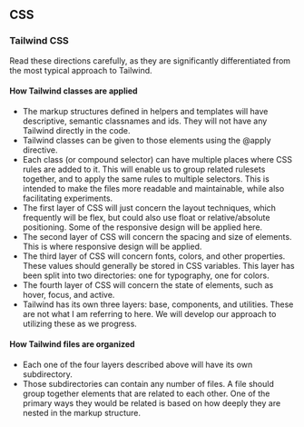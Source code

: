 ## CSS

### Tailwind CSS
Read these directions carefully, as they are significantly differentiated from the most typical approach to Tailwind.

#### How Tailwind classes are applied
- The markup structures defined in helpers and templates will have descriptive, semantic classnames and ids.  They will not have any Tailwind directly in the code.
- Tailwind classes can be given to those elements using the @apply directive.
- Each class (or compound selector) can have multiple places where CSS rules are added to it.  This will enable us to group related rulesets together, and to apply the same rules to multiple selectors.  This is intended to make the files more readable and maintainable, while also facilitating experiments.
- The first layer of CSS will just concern the layout techniques, which frequently will be flex, but could also use float or relative/absolute positioning.  Some of the responsive design will be applied here.
- The second layer of CSS will concern the spacing and size of elements.  This is where responsive design will be applied.
- The third layer of CSS will concern fonts, colors, and other properties.  These values should generally be stored in CSS variables.  This layer has been split into two directories: one for typography, one for colors.
- The fourth layer of CSS will concern the state of elements, such as hover, focus, and active.
- Tailwind has its own three layers: base, components, and utilities.  These are not what I am referring to here.  We will develop our approach to utilizing these as we progress.

#### How Tailwind files are organized
- Each one of the four layers described above will have its own subdirectory.
- Those subdirectories can contain any number of files.  A file should group together elements that are related to each other.  One of the primary ways they would be related is based on how deeply they are nested in the markup structure.
